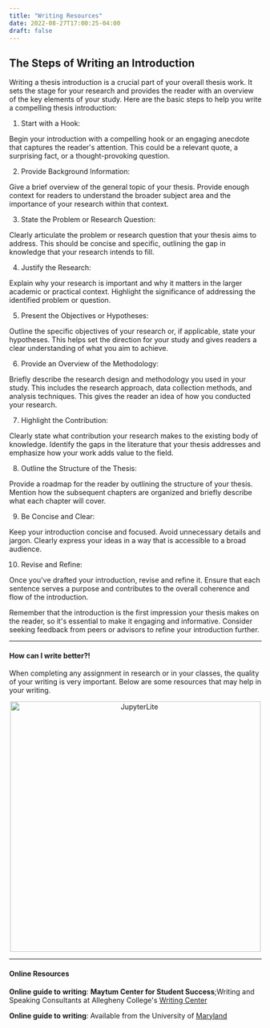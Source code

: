 ```yaml
---
title: "Writing Resources"
date: 2022-08-27T17:00:25-04:00
draft: false
---
```


## The Steps of Writing an Introduction

Writing a thesis introduction is a crucial part of your overall thesis work. It sets the stage for your research and provides the reader with an overview of the key elements of your study. Here are the basic steps to help you write a compelling thesis introduction:

1. Start with a Hook:

Begin your introduction with a compelling hook or an engaging anecdote that captures the reader's attention. This could be a relevant quote, a surprising fact, or a thought-provoking question.

2. Provide Background Information:

Give a brief overview of the general topic of your thesis. Provide enough context for readers to understand the broader subject area and the importance of your research within that context.

3. State the Problem or Research Question:

Clearly articulate the problem or research question that your thesis aims to address. This should be concise and specific, outlining the gap in knowledge that your research intends to fill.

4. Justify the Research:

Explain why your research is important and why it matters in the larger academic or practical context. Highlight the significance of addressing the identified problem or question.

5. Present the Objectives or Hypotheses:

Outline the specific objectives of your research or, if applicable, state your hypotheses. This helps set the direction for your study and gives readers a clear understanding of what you aim to achieve.

6. Provide an Overview of the Methodology:

Briefly describe the research design and methodology you used in your study. This includes the research approach, data collection methods, and analysis techniques. This gives the reader an idea of how you conducted your research.

7. Highlight the Contribution:

Clearly state what contribution your research makes to the existing body of knowledge. Identify the gaps in the literature that your thesis addresses and emphasize how your work adds value to the field.

8. Outline the Structure of the Thesis:

Provide a roadmap for the reader by outlining the structure of your thesis. Mention how the subsequent chapters are organized and briefly describe what each chapter will cover.

9. Be Concise and Clear:

Keep your introduction concise and focused. Avoid unnecessary details and jargon. Clearly express your ideas in a way that is accessible to a broad audience.

10. Revise and Refine:

Once you've drafted your introduction, revise and refine it. Ensure that each sentence serves a purpose and contributes to the overall coherence and flow of the introduction.

Remember that the introduction is the first impression your thesis makes on the reader, so it's essential to make it engaging and informative. Consider seeking feedback from peers or advisors to refine your introduction further.

---

#### How can I write better?!
When completing any assignment in research or in your classes, the quality of your writing is very important. Below are some resources that may help in your writing.

<center>
<img src="/images/resources/writerinspace.png" alt="JupyterLite" style="width:500px;"/>
</center>

<!-- [<img src="/images/resources/jlite.png" alt="JupyterLite" style="width:200px;"/>](https://www.oliverbonhamcarter.com/live/) -->

<!-- Note: you can also reach this Python3 play-space using the displayed URL. 
[<img src="/images/resources/jlite.png" alt="JupyterLite" style="width:200px;"/>https://www.oliverbonhamcarter.com/live](https://www.oliverbonhamcarter.com/live) -->

<!-- add a line drop -->
<!-- <center> &#x200B; </center> -->
---

#### Online Resources

__Online guide to writing__: __Maytum Center for Student Success__;Writing and Speaking Consultants at Allegheny College's [Writing Center](https://sites.allegheny.edu/studentsuccess/writing-speech/)


__Online guide to writing__: Available from the University of [Maryland](https://www.umgc.edu/current-students/learning-resources/writing-center/online-guide-to-writing/tutorial/chapter4/ch4-06#:~:text=Research%20resources%20are%20found%20in,sources%20found%20on%20the%20Internet.)
